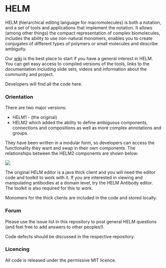 # HELM #


HELM (hierarchical editing language for macromolecules) is both a notation, and a set of tools and applications that implement the notation. It allows (among other things) the compact representation of complex biomolecules, includes the ability to use non-natural monomers, enables you to create conjugates of different types of polymers or small molecules and describe ambiguity. 

Our [wiki](https://pistoiaalliance.atlassian.net/wiki/spaces/PUB/pages/8716303/HELM+Resources) is the best place to start if you have a general interest in HELM. You can get easy access to compiled versions of the tools, links to the documentation including slide sets, videos and information about the community and project. 

Developers will find all the code here. 


### Orientation  ###

There are two major versions:

- HELM1 - (the original)
- HELM2 which added the ability to define ambiguous components, connections and compositions as well as more complex annotations and groups. 

They have been written in a modular form, so developers can access the functionality they want and swap in their own components. The relationships between the HELM2 components are shown below:

![](https://github.com/PistoiaHELM/pistoiahelm.github.com/blob/master/images/Architecture%20Overview.png)


The original HELM editor is a java thick client and you will need the editor code and toolkit to work with it. If you are interested in viewing and manipulating antibodies at a domain level, try the HELM Antibody editor. The toolkit is also required for this to work. 

Monomers for the thick clients are included in the code and stored locally. 



### Forum ###

Please use the issue list in this repository to post general HELM questions (and feel free to add answers to other peoples!). 

Code defects should be discussed in the respective repository.



### Licencing ###

All code is released under the permissive MIT licence.  
